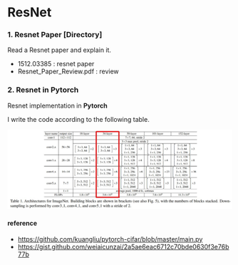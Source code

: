 # ResNet
### 1. Resnet Paper [Directory]
Read a Resnet paper and explain it.
* 1512.03385 : resnet paper
* Resnet_Paper_Review.pdf : review

### 2. Resnet in Pytorch
Resnet implementation in **Pytorch**

I write the code according to the following table.

<img src="./Table1.jpg" alt="./Table1.jpg"/>

#### reference
* https://github.com/kuangliu/pytorch-cifar/blob/master/main.py
* https://gist.github.com/weiaicunzai/2a5ae6eac6712c70bde0630f3e76b77b

